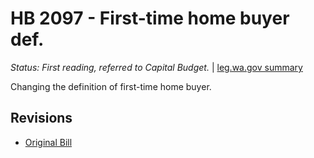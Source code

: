 # HB 2097 - First-time home buyer def.
*Status: First reading, referred to Capital Budget.* | [leg.wa.gov summary](https://app.leg.wa.gov/billsummary?BillNumber=2097&Year=2021)

Changing the definition of first-time home buyer.

## Revisions
* [Original Bill](1/)